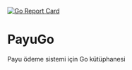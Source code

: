 [![Go Report Card](https://goreportcard.com/badge/github.com/zafer06/payugo)](https://goreportcard.com/report/github.com/zafer06/payugo)

# PayuGo

Payu ödeme sistemi için Go kütüphanesi
